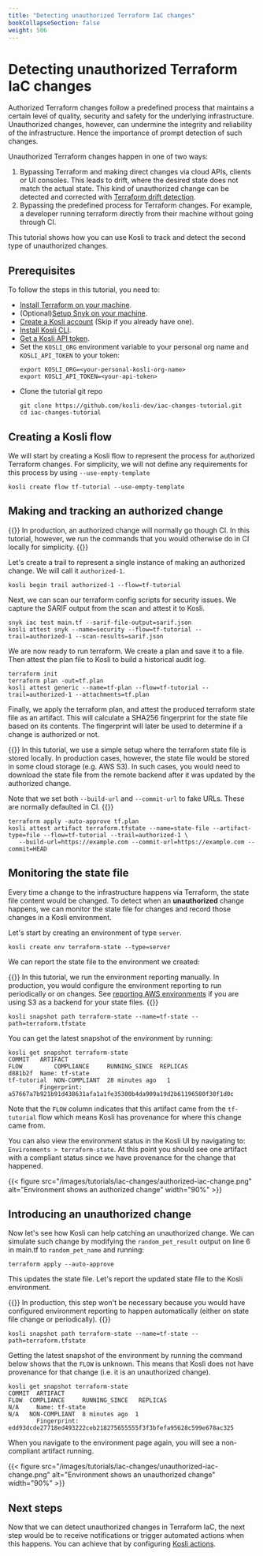 ```yaml
---
title: "Detecting unauthorized Terraform IaC changes"
bookCollapseSection: false
weight: 506
---
```


# Detecting unauthorized Terraform IaC changes

Authorized Terraform changes follow a predefined process that maintains a certain level of quality, security and safety for the underlying infrastructure. Unauthorized changes, however, can undermine the integrity and reliability of the infrastructure. Hence the importance of prompt detection of such changes.

Unauthorized Terraform changes happen in one of two ways:
1. Bypassing Terraform and making direct changes via cloud APIs, clients or UI consoles. This leads to drift, where the desired state does not match the actual state. This kind of unauthorized change can be detected and corrected with [Terraform drift detection](https://developer.hashicorp.com/terraform/tutorials/state/resource-drift).
2. Bypassing the predefined process for Terraform changes. For example, a developer running terraform directly from their machine without going through CI.

This tutorial shows how you can use Kosli to track and detect the second type of unauthorized changes.

## Prerequisites

To follow the steps in this tutorial, you need to:
* [Install Terraform on your machine](https://developer.hashicorp.com/terraform/install).
* (Optional)[Setup Snyk on your machine](https://docs.snyk.io/snyk-cli/getting-started-with-the-snyk-cli#install-the-snyk-cli-and-authenticate-your-machine).
* [Create a Kosli account](https://app.kosli.com/) (Skip if you already have one).
* [Install Kosli CLI](/getting_started/install/).
* [Get a Kosli API token](/getting_started/service-accounts/).
* Set the `KOSLI_ORG` environment variable to your personal org name and `KOSLI_API_TOKEN` to your token:
  ```shell {.command}
  export KOSLI_ORG=<your-personal-kosli-org-name>
  export KOSLI_API_TOKEN=<your-api-token>
  ```
* Clone the tutorial git repo
  ```shell {.command}
  git clone https://github.com/kosli-dev/iac-changes-tutorial.git 
  cd iac-changes-tutorial
  ```

## Creating a Kosli flow

We will start by creating a Kosli flow to represent the process for authorized Terraform changes.
For simplicity, we will not define any requirements for this process by using `--use-empty-template`

```shell {.command}
kosli create flow tf-tutorial --use-empty-template
```

## Making and tracking an authorized change

{{<hint info>}}
In production, an authorized change will normally go though CI.
In this tutorial, however, we run the commands that you would otherwise do in CI locally for simplicity.
{{</hint>}}

Let's create a trail to represent a single instance of making an authorized change. We will call it `authorized-1`.

```shell {.command}
kosli begin trail authorized-1 --flow=tf-tutorial
```
Next, we can scan our terraform config scripts for security issues. We capture the SARIF output from the scan and attest it to Kosli.

```shell {.command}
snyk iac test main.tf --sarif-file-output=sarif.json
kosli attest snyk --name=security --flow=tf-tutorial --trail=authorized-1 --scan-results=sarif.json
```

We are now ready to run terraform. We create a plan and save it to a file. Then attest the plan file to Kosli to build a historical audit log. 

```shell {.command}
terraform init
terraform plan -out=tf.plan
kosli attest generic --name=tf-plan --flow=tf-tutorial --trail=authorized-1 --attachments=tf.plan
```

Finally, we apply the terraform plan, and attest the produced terraform state file as an artifact.
This will calculate a SHA256 fingerprint for the state file based on its contents. The fingerprint will later be used to determine if a change is 
authorized or not.

{{<hint info>}}
In this tutorial, we use a simple setup where the terraform state file is stored locally.
In production cases, however, the state file would be stored in some cloud storage (e.g. AWS S3). 
In such cases, you would need to download the state file from the remote backend after it was updated by the authorized change.

Note that we set both `--build-url` and `--commit-url` to fake URLs. These are normally defaulted in CI.
{{</hint>}}

```shell {.command}
terraform apply -auto-approve tf.plan
kosli attest artifact terraform.tfstate --name=state-file --artifact-type=file --flow=tf-tutorial --trail=authorized-1 \
   --build-url=https://example.com --commit-url=https://example.com --commit=HEAD
```

## Monitoring the state file

Every time a change to the infrastructure happens via Terraform, the state file content would be changed. 
To detect when an **unauthorized** change happens, we can monitor the state file for changes and record those changes in
a Kosli environment.

Let's start by creating an environment of type `server`. 

```shell {.command}
kosli create env terraform-state --type=server
```

We can report the state file to the environment we created:

{{<hint info>}}
In this tutorial, we run the environment reporting manually. 
In production, you would configure the environment reporting to run periodically or on changes. 
See [reporting AWS environments](../report_aws_envs) if you are using S3 as a backend for your state files.
{{</hint>}}

```shell {.command}
kosli snapshot path terraform-state --name=tf-state --path=terraform.tfstate
```

You can get the latest snapshot of the environment by running:

```shell
kosli get snapshot terraform-state
COMMIT   ARTIFACT                                                                       FLOW         COMPLIANCE     RUNNING_SINCE  REPLICAS
d881b2f  Name: tf-state                                                                 tf-tutorial  NON-COMPLIANT  28 minutes ago   1
         Fingerprint: a57667a7b921b91d438631afa1a1fe35300b4da909a19d2b61196580f30f1d0c
```

Note that the `FLOW` column indicates that this artifact came from the `tf-tutorial` flow which means Kosli has provenance for 
where this change came from.

You can also view the environment status in the Kosli UI by navigating to: `Environments > terraform-state`.
At this point you should see one artifact with a compliant status since we have provenance for the change that happened.

{{< figure src="/images/tutorials/iac-changes/authorized-iac-change.png" alt="Environment shows an authorized change" width="90%" >}}

## Introducing an unauthorized change

Now let's see how Kosli can help catching an unauthorized change. 
We can simulate such change by modifying the `random_pet_result` output on line 6 in main.tf to `random_pet_name` and running:

```shell {.command}
terraform apply --auto-approve
```

This updates the state file. Let's report the updated state file to the Kosli environment.

{{<hint info>}}
In production, this step won't be necessary because you would have configured environment reporting to happen
automatically (either on state file change or periodically).
{{</hint>}}

```shell {.command}
kosli snapshot path terraform-state --name=tf-state --path=terraform.tfstate
```

Getting the latest snapshot of the environment by running the command below shows that the `FLOW` is unknown. 
This means that Kosli does not have provenance for that change (i.e. it is an unauthorized change).

```shell
kosli get snapshot terraform-state
COMMIT  ARTIFACT                                                                       FLOW  COMPLIANCE     RUNNING_SINCE   REPLICAS
N/A     Name: tf-state                                                                 N/A   NON-COMPLIANT  8 minutes ago  1
        Fingerprint: edd93dcde27718ed493222ceb218275655555f3f3bfefa95628c599e678ac325
```

When you navigate to the environment page again, you will see a non-compliant artifact running.

{{< figure src="/images/tutorials/iac-changes/unauthorized-iac-change.png" alt="Environment shows an unauthorized change" width="90%" >}}

## Next steps

Now that we can detect unauthorized changes in Terraform IaC, the next step would be to receive notifications or
trigger automated actions when this happens. You can achieve that by configuring [Kosli actions](/integrations/actions/).
